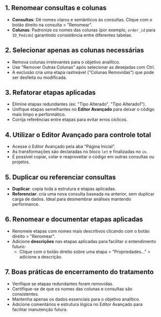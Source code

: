 
## 1. Renomear consultas e colunas

- **Consultas**: Dê nomes claros e semânticos às consultas. Clique com o botão direito na consulta > "Renomear".
- **Colunas**: Padronize os nomes das colunas (por exemplo, `order_id` para `ID_Pedido`) garantindo consistência entre diferentes tabelas.

## 2. Selecionar apenas as colunas necessárias

- Remova colunas irrelevantes para o objetivo analítico.
- Use "Remover Outras Colunas" após selecionar as desejadas com Ctrl.
- A exclusão cria uma etapa rastreável ("Colunas Removidas") que pode ser desfeita ou modificada.

## 3. Refatorar etapas aplicadas

- Elimine etapas redundantes (ex: "Tipo Alterado", "Tipo Alterado1").
- Unifique etapas semelhantes no **Editor Avançado** para deixar o código mais limpo e performático.
- Corrija referências entre etapas para evitar erros cíclicos.

## 4. Utilizar o Editor Avançado para controle total

- Acesse o Editor Avançado pela aba "Página Inicial".
- As transformações são declaradas no bloco `let` e finalizadas no `in`.
- É possível copiar, colar e reaproveitar o código em outras consultas ou projetos.

## 5. Duplicar ou referenciar consultas

- **Duplicar**: copia toda a estrutura e etapas aplicadas.
- **Referenciar**: cria uma nova consulta baseada na anterior, sem duplicar carga de dados. Ideal para desmembrar análises mantendo performance.

## 6. Renomear e documentar etapas aplicadas

- Renomeie etapas com nomes mais descritivos clicando com o botão direito > "Renomear".
- Adicione **descrições** nas etapas aplicadas para facilitar o entendimento futuro:
  - Clique com o botão direito sobre uma etapa > "Propriedades..." > adicione a descrição.

## 7. Boas práticas de encerramento do tratamento

- Verifique se etapas redundantes foram removidas.
- Certifique-se de que os nomes das colunas e consultas são consistentes.
- Mantenha apenas os dados essenciais para o objetivo analítico.
- Adicione comentários e estrutura lógica no Editor Avançado para facilitar manutenção futura.
